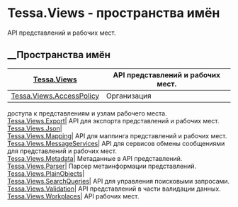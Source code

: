 # Tessa.Views - пространства имён
API представлений и рабочих мест.
##  __Пространства имён
[Tessa.Views](N_Tessa_Views.htm)| API представлений и рабочих мест.  
---|---  
[Tessa.Views.AccessPolicy](N_Tessa_Views_AccessPolicy.htm)| Организация
доступа к представлениям и узлам рабочего места.  
[Tessa.Views.Export](N_Tessa_Views_Export.htm)| API для экспорта представлений
и рабочих мест.  
[Tessa.Views.Json](G_Tessa_Views_Json.htm)|  
[Tessa.Views.Mapping](G_Tessa_Views_Mapping.htm)| API для маппинга
представлений и рабочих мест.  
[Tessa.Views.MessageServices](N_Tessa_Views_MessageServices.htm)| API для
сервисов обмены сообщениями для представлений и рабочих мест.  
[Tessa.Views.Metadata](G_Tessa_Views_Metadata.htm)| Метаданные в API
представлений.  
[Tessa.Views.Parser](G_Tessa_Views_Parser.htm)| Парсер метаинформации
представлений.  
[Tessa.Views.PlainObjects](N_Tessa_Views_PlainObjects.htm)|  
[Tessa.Views.SearchQueries](N_Tessa_Views_SearchQueries.htm)| API для
управления поисковыми запросами.  
[Tessa.Views.Validation](N_Tessa_Views_Validation.htm)| API представлений в
части валидации данных.  
[Tessa.Views.Workplaces](G_Tessa_Views_Workplaces.htm)| API рабочих мест.
